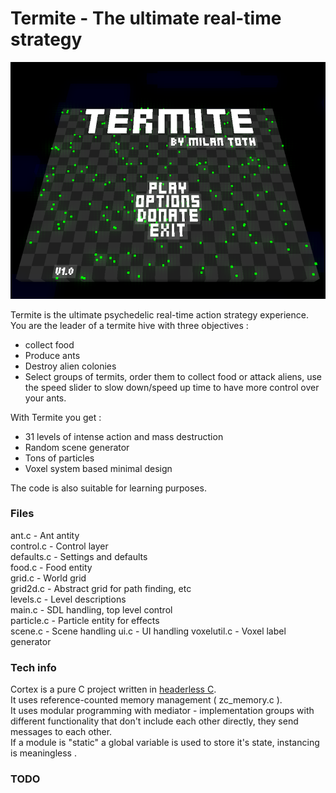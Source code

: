 # Termite - The ultimate real-time strategy

![Termite](termite.png)

Termite is the ultimate psychedelic real-time action strategy experience. You are the leader of a termite hive with three objectives :

- collect food  
- Produce ants  
- Destroy alien colonies  
- Select groups of termits, order them to collect food or attack aliens, use the speed slider to slow down/speed up time to have more control over your ants.  

With Termite you get :

- 31 levels of intense action and mass destruction  
- Random scene generator  
- Tons of particles  
- Voxel system based minimal design

The code is also suitable for learning purposes.

### Files

ant.c - Ant antity  
control.c - Control layer  
defaults.c - Settings and defaults  
food.c - Food entity  
grid.c - World grid  
grid2d.c - Abstract grid for path finding, etc  
levels.c - Level descriptions  
main.c - SDL handling, top level control  
particle.c - Particle entity for effects  
scene.c - Scene handling
ui.c - UI handling
voxelutil.c - Voxel label generator

### Tech info

Cortex is a pure C project written in [headerless C](https://github.com/milgra/headerlessc).  
It uses reference-counted memory management ( zc_memory.c ).  
It uses modular programming with mediator - implementation groups with different functionality that don't include each other directly, they send messages to each other.  
If a module is "static" a global variable is used to store it's state, instancing is meaningless .  

### TODO

